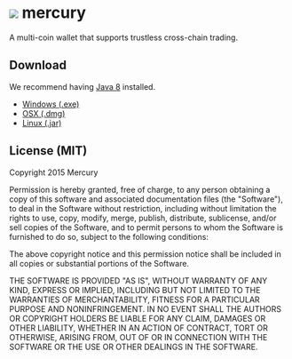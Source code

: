 
![](http://i.imgur.com/FtFOvKJ.png)
mercury
========

A multi-coin wallet that supports trustless cross-chain trading.

## Download

We recommend having [Java 8](http://www.oracle.com/technetwork/java/javase/downloads/jre8-downloads-2133155.html) installed.

* [Windows (.exe)](https://github.com/mappum/mercury/releases/download/0.0.1-alpha/MercuryWallet-0.0.1-SNAPSHOT.exe)
* [OSX (.dmg)](https://github.com/mappum/mercury/releases/download/0.0.1-alpha/MercuryWallet-0.0.1-SNAPSHOT.dmg)
* [Linux (.jar)](https://github.com/mappum/mercury/releases/download/0.0.1-alpha/MercuryWallet-0.0.1-SNAPSHOT.jar)

## License (MIT)

Copyright 2015 Mercury

Permission is hereby granted, free of charge, to any person obtaining a copy
of this software and associated documentation files (the "Software"), to deal
in the Software without restriction, including without limitation the rights
to use, copy, modify, merge, publish, distribute, sublicense, and/or sell
copies of the Software, and to permit persons to whom the Software is
furnished to do so, subject to the following conditions:

The above copyright notice and this permission notice shall be included in
all copies or substantial portions of the Software.

THE SOFTWARE IS PROVIDED "AS IS", WITHOUT WARRANTY OF ANY KIND, EXPRESS OR
IMPLIED, INCLUDING BUT NOT LIMITED TO THE WARRANTIES OF MERCHANTABILITY,
FITNESS FOR A PARTICULAR PURPOSE AND NONINFRINGEMENT. IN NO EVENT SHALL THE
AUTHORS OR COPYRIGHT HOLDERS BE LIABLE FOR ANY CLAIM, DAMAGES OR OTHER
LIABILITY, WHETHER IN AN ACTION OF CONTRACT, TORT OR OTHERWISE, ARISING FROM,
OUT OF OR IN CONNECTION WITH THE SOFTWARE OR THE USE OR OTHER DEALINGS IN
THE SOFTWARE.
